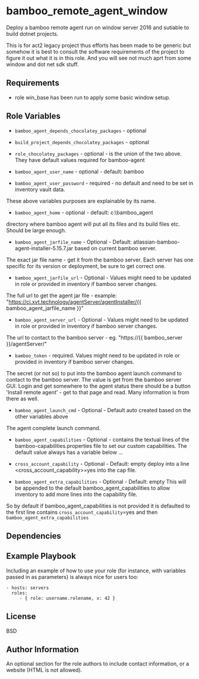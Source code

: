 bamboo_remote_agent_window
=========

Deploy a bamboo remote agent run on window server 2016 and sutiable to build
dotnet projects.

This is for act2 legacy project thus efforts has been made to be generic but
somehow it is best to consult the software requirements of the project to
figure it out what it is in this role. And you will see not much aprt from some
window and dot net sdk stuff.

Requirements
------------

- role win_base has been run to apply some basic window setup.

Role Variables
--------------

- `bamboo_agent_depends_chocolatey_packages` - optional
- `build_project_depends_chocolatey_packages` - optional
- `role_chocolatey_packages` - optional - is the union of the two above. They
   have default values required for bamboo-agent

- `bamboo_agent_user_name` - optional - default: bamboo
- `bamboo_agent_user_password` - required - no default and need to be set in inventory vault data.

These above variables purposes are explainable by its name.

- `bamboo_agent_home` - optional - default: c:\bamboo_agent
 
 directory where bamboo agent will put all its files and
 its build files etc. Should be large enough.

- `bamboo_agent_jarfile_name` - Optional - Default: atlassian-bamboo-agent-installer-5.15.7.jar based on current bamboo server.

 The exact jar file name - get it from the bamboo
 server. Each server has one specific for its version or deployment, be sure to
 get correct one.

- `bamboo_agent_jarfile_url` - Optional - Values might need to be updated in role
 or provided in inventory if bamboo server changes.
 
 The full url to get the agent jar file - example:
 "https://ci.xvt.technology/agentServer/agentInstaller/{{ bamboo_agent_jarfile_name }}"

- `bamboo_agent_server_url` - Optional - Values might need to be updated in role
   or provided in inventory if bamboo server changes.

 The url to contact to the bamboo server - eg.
 "https://{{ bamboo_server }}/agentServer/"

- `bamboo_token` - required. Values might need to be updated in role
 or provided in inventory if bamboo server changes.

 The secret (or not so) to put into the bamboo agent launch
 command to contact to the bamboo server. The value is get from the bamboo
 server GUI. Login and get somewhere to the agent status there should be a
 button 'Install remote agent' - get to that page and read. Many information is
 from there as well.

- `bamboo_agent_launch_cmd` - Optional - Default auto created based on the other
 variables above
 
 The agent complete launch command.

- `bamboo_agent_capabilities` - Optional - 
 contains the textual lines of the bamboo-capabilities.properties file to set
 our custom capabilities.
 The default value always has a variable below ...

- `cross_account_capability` - Optional - Default: empty
 deploy into a line <cross_account_capability>=yes into the cap file.

- `bamboo_agent_extra_capabilities` - Optional - Default: empty
 This will be appended to the default
 bamboo_agent_capabilities to allow inventory to add more lines into the
 capability file.

 So by default if bamboo_agent_capabilities is not provided it is defaulted to
 the first line contains `cross_account_capability`=yes and then
 `bamboo_agent_extra_capabilities`

Dependencies
------------


Example Playbook
----------------

Including an example of how to use your role (for instance, with variables passed in as parameters) is always nice for users too:

    - hosts: servers
      roles:
         - { role: username.rolename, x: 42 }

License
-------

BSD

Author Information
------------------

An optional section for the role authors to include contact information, or a website (HTML is not allowed).
